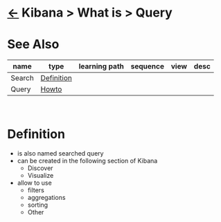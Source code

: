 <head><link rel="stylesheet" href="../../../md.css"/><script src="../../../md.js"></script></head>

[//]: #(Reference)
[Repo_Readme]:  ../list/object_list.md
[Search_Whatis]: ../whatis/search_whatis.md
[Query_Howto]:   ../howto/query_whatis.md

# [&larr;][Repo_Readme] Kibana > What is > Query
# See Also 
|name|type|learning path|sequence|view|desc|
|-|-|-|-|-|-|
|Search|[Definition][Search_Whatis]|
|Query|[Howto][Query_Howto]|
<br>

# Definition
- is also named searched query
- can be created in the following section of Kibana
  - Discover
  - Visualize
- allow to use 
  - filters
  - aggregations
  - sorting
  - Other
